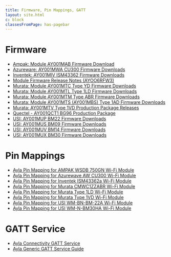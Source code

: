 ```yaml
---
title: Firmware, Pin Mappings, GATT
layout: site.html
c: block
classesFromPage: has-pagebar
---
```


# Firmware

* [Ampak: Module AY001MAB Firmware Download](https://connection.aylanetworks.com/s/article/AY001MAB-Firmware-Downloads)
* [Azureware: AY001MWA CU300 Firmware Downloads](https://connection.aylanetworks.com/s/article/Azureware-AY001MWA-CU300-Firmware-Downloads)
* [Inventek: AY001MIV ISM43362 Firmware Downloads](https://connection.aylanetworks.com/s/article/Inventek-AY001MIV-ISM43362-Firmware-Downloads)
* [Module Firmware Release Notes (AYOO6RFW3)](https://connection.aylanetworks.com/s/article/Module-Firmware-Release-Notes-AYOO6RFW0)
* [Murata: Module AY001MTC Type YD Firmware Downloads](https://connection.aylanetworks.com/s/article/Murata-Module-AY001MTC-Type-YD-Firmware-Downloads)
* [Murata: Module AY001MTL Type 1LD Firmware Downloads](https://connection.aylanetworks.com/s/article/Murata-Module-AY001MTL-Type-1LD-Firmware-Downloads)
* [Murata: Module AY001MTM Type ABR Firmware Downloads](https://connection.aylanetworks.com/s/article/2417817)
* [Murata: Module AY001MTS (AY001MBS) Type 1AD Firmware Downloads](https://connection.aylanetworks.com/s/article/Murata-Type-1AD-Firmware-Downloads)
* [Murata: AY001MTV Type 1VD Production Package Releases](https://connection.aylanetworks.com/s/article/Murata-AY001MTV-Type-1VD-Production-Package-Releases)
* [Quectel - AY001QCT1 BG96 Production Package](https://connection.aylanetworks.com/s/article/Quectel-AY001QCT1-BG96-Production-Package)
* [USI: AY001MUP BM22 Firmware Downloads](https://connection.aylanetworks.com/s/article/USI-AY001MUP-BM22-Firmware-Downloads)
* [USI: AY001MUS BM09 Firmware Downloads](https://connection.aylanetworks.com/s/article/USI-AY001MUS-BM09-Firmware-Downloads)
* [USI: AY001MUV BM14 Firmware Downloads](https://connection.aylanetworks.com/s/article/USI-AY001MUV-BM14-Firmware-Downloads)
* [USI: AY001MUX BM30 Firmware Downloads](https://connection.aylanetworks.com/s/article/USI-AY001MUX-BM30-Firmware-Downloads)

# Pin Mappings

* <a href="/archive/ayla-pin-mapping-for-ampak-wsdb-750gn-wi-fi-module">Ayla Pin Mapping for AMPAK WSDB 750GN Wi-Fi Module</a>
* <a href="/archive/ayla-pin-mapping-for-azurewave-aw-cu300-wi-fi-module">Ayla Pin Mapping for Azurewave AW CU300 Wi-Fi Module</a>
* <a href="/archive/ayla-pin-mapping-for-inventek-ism43362a-wi-fi-module">Ayla Pin Mapping for Inventek ISM43362a Wi-Fi Module</a>
* <a href="/archive/ayla-pin-mapping-for-murata-cmwc1zzabr-wi-fi-module">Ayla Pin Mapping for Murata CMWC1ZZABR Wi-Fi Module</a>
* <a href="/archive/ayla-pin-mapping-for-murata-type-1ld-wi-fi-module">Ayla Pin Mapping for Murata Type 1LD Wi-Fi Module</a>
* <a href="/archive/ayla-pin-mapping-for-murata-type-1vd-wi-fi-module">Ayla Pin Mapping for Murata Type 1VD Wi-Fi Module</a>
* <a href="/archive/ayla-pin-mapping-for-murata-type-1vd-wi-fi-module">Ayla Pin Mapping for USI WM-BN-BM-22A Wi-Fi Module</a>
* <a href="/archive/ayla-pin-mapping-for-usi-wm-n-bm30ha-wi-fi-module">Ayla Pin Mapping for USI WM-N-BM30HA Wi-Fi Module</a>

# GATT Service

* <a href="/archive/ayla-connectivity-gatt-service">Ayla Connectivity GATT Service</a>
* <a href="/archive/ayla-generic-gatt-service-guide">Ayla Generic GATT Service Guide</a>